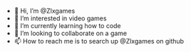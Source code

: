 - 👋 Hi, I’m @Zlxgames
- 👀 I’m interested in video games
- 🌱 I’m currently learning how to code
- 💞️ I’m looking to collaborate on a game
- 📫 How to reach me is to search up @Zlxgames on github

<!---
Zlxgames/Zlxgames is a ✨ special ✨ repository because its `README.md` (this file) appears on your GitHub profile.
You can click the Preview link to take a look at your changes.
--->

